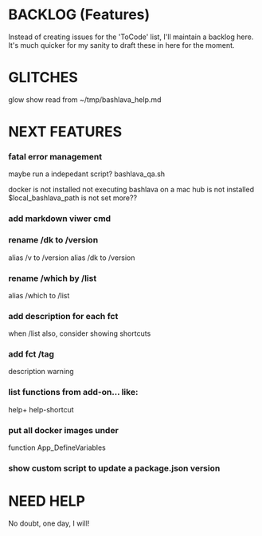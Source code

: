 # BACKLOG (Features)

Instead of creating issues for the 'ToCode' list, I'll maintain a backlog here. It's much quicker for my sanity to draft these in here for the moment.

# GLITCHES

glow show read from ~/tmp/bashlava_help.md

# NEXT FEATURES

### fatal error management

maybe run a indepedant script? bashlava_qa.sh

docker is not installed
not executing bashlava on a mac
hub is not installed
$local_bashlava_path is not set
more??
	
### add markdown viwer cmd
	
### rename /dk to /version
alias /v to /version
alias /dk to /version
	
### rename /which by /list
alias /which to /list

### add description for each fct
when /list 
also, consider showing shortcuts
 
### add fct /tag
description warning
	
### list functions from add-on… like:
help+
help-shortcut
	
### put all docker images under
function App_DefineVariables

### show custom script to update a package.json version

# NEED HELP

No doubt, one day, I will!